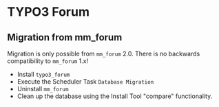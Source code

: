 # TYPO3 Forum

## Migration from mm_forum

Migration is only possible from `mm_forum` 2.0. There is no backwards compatibility to `mm_forum` 1.x!

* Install `typo3_forum`
* Execute the Scheduler Task `Database Migration`
* Uninstall `mm_forum`
* Clean up the database using the Install Tool "compare" functionality.